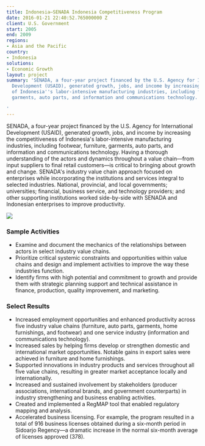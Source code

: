 ```yaml
---
title: Indonesia—SENADA Indonesia Competitiveness Program
date: 2016-01-21 22:40:52.765000000 Z
client: U.S. Government
start: 2005
end: 2009
regions:
- Asia and the Pacific
country:
- Indonesia
solutions:
- Economic Growth
layout: project
summary: 'SENADA, a four-year project financed by the U.S. Agency for International
  Development (USAID), generated growth, jobs, and income by increasing the competitiveness
  of Indonesia''s labor-intensive manufacturing industries, including footwear, furniture,
  garments, auto parts, and information and communications technology.

'
---
```


SENADA, a four-year project financed by the U.S. Agency for International Development (USAID), generated growth, jobs, and income by increasing the competitiveness of Indonesia's labor-intensive manufacturing industries, including footwear, furniture, garments, auto parts, and information and communications technology. Having a thorough understanding of the actors and dynamics throughout a value chain—from input suppliers to final retail customers—is critical to bringing about growth and change. SENADA's industry value chain approach focused on enterprises while incorporating the institutions and services integral to selected industries. National, provincial, and local governments; universities; financial, business service, and technology providers; and other supporting institutions worked side-by-side with SENADA and Indonesian enterprises to improve productivity.

![][1]

###  Sample Activities

* Examine and document the mechanics of the relationships between actors in select industry value chains.
* Prioritize critical systemic constraints and opportunities within value chains and design and implement activities to improve the way these industries function.
* Identify firms with high potential and commitment to growth and provide them with strategic planning support and technical assistance in finance, production, quality improvement, and marketing.

###  Select Results

* Increased employment opportunities and enhanced productivity across five industry value chains (furniture, auto parts, garments, home furnishings, and footwear) and one service industry (information and communications technology).
* Increased sales by helping firms develop or strengthen domestic and international market opportunities. Notable gains in export sales were achieved in furniture and home furnishings.
* Supported innovations in industry products and services throughout all five value chains, resulting in greater market acceptance locally and internationally.
* Increased and sustained involvement by stakeholders (producer associations, international brands, and government counterparts) in industry strengthening and business enabling activities.
* Created and implemented a RegMAP tool that enabled regulatory mapping and analysis.
* Accelerated business licensing. For example, the program resulted in a total of 916 business licenses obtained during a six-month period in Sidoarjo Regency—a dramatic increase in the normal six-month average of licenses approved (378).

[1]: https://assetify-dai.com/projects/SENADA.jpg

